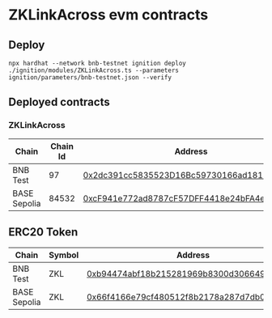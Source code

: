 # ZKLinkAcross evm contracts

## Deploy

```shell
npx hardhat --network bnb-testnet ignition deploy ./ignition/modules/ZKLinkAcross.ts --parameters ignition/parameters/bnb-testnet.json --verify
```

## Deployed contracts

### ZKLinkAcross

| Chain        | Chain Id | Address                                                      |
| ------------ | -------- | ------------------------------------------------------------ |
| BNB Test     | 97       | [0x2dc391cc5835523D16Bc59730166ad18181dE290](https://testnet.bscscan.com/address/0x7393Ad72e87A0Ec51Bc9fCB783DBc8F24FE63847) |
| BASE Sepolia | 84532    | [0xcF941e772ad8787cF57DFF4418e24bFA4e47D756](https://sepolia.basescan.org/address/0xd1Cd760135F6f58b6466B95651a97eFcF52Ab2C3) |

## ERC20 Token

| Chain        | Symbol | Address                                                      |
| ------------ | ------ | ------------------------------------------------------------ |
| BNB Test     | ZKL    | [0xb94474abf18b215281969b8300d3066497f5024d](https://testnet.bscscan.com/address/0xb94474abf18b215281969b8300d3066497f5024d) |
| BASE Sepolia | ZKL    | [0x66f4166e79cf480512f8b2178a287d7db0a71efd](https://sepolia.basescan.org/address/0x66f4166e79cf480512f8b2178a287d7db0a71efd) |

